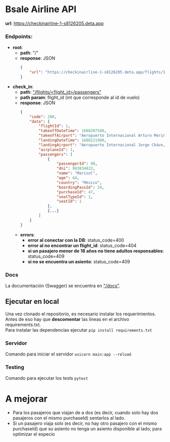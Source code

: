 # Bsale Airline API
**url**: https://checkinairline-1-s8126205.deta.app  
### Endpoints:
- **root**:
    - **path**: "/"  
    - **response**: JSON
        ```json
        {
            "url": "https://checkinairline-1-s8126205.deta.app/flights/1/passengers"
        }
        ```
- **check_in**:  
    - **path**: ["/flights/<flight_id>/passengers"](https://checkinairline-1-s8126205.deta.app/flights/1/passengers)  
    - **path param**: flight_id (int que corresponde al id de vuelo)  
    - **response**: JSON  
        ```json
        {
            "code": 200,
            "data": {
                "flightId": 1,
                "takeoffDateTime": 1688207580,
                "takeoffAirport": "Aeropuerto Internacional Arturo Merino Benitez, Chile",
                "landingDateTime": 1688221980,
                "landingAirport": "Aeropuerto Internacional Jorge Cháve, Perú",
                "airplaneId": 1,
                "passengers": [
                    {
                        "passengerId": 90,
                        "dni": 983834822,
                        "name": "Marisol",
                        "age": 44,
                        "country": "México",
                        "boardingPassId": 24,
                        "purchaseId": 47,
                        "seatTypeId": 1,
                        "seatId": 1
                    },
                    {...}
                ]
            }
        }
        ```
    - **errors**:
        - **error al conectar con la DB**: status_code=400
        - **error al no encontrar un flight_id**: status_code=404
        - **si un pasajero menor de 18 años no tiene adultos responsables**: status_code=409
        - **si no se encuentra un asiento**: status_code=409
### Docs
La documentación (Swagger) se encuentra en ["/docs"](https://checkinairline-1-s8126205.deta.app/docs).  
## Ejecutar en local
Una vez clonado el repositorio, es necesario instalar los requerimientos. Antes de eso hay que **descomentar** las líneas en el archivo requirements.txt.  
Para instalar las dependencias ejecutar ```pip install requirements.txt```  
### Servidor
Comando para iniciar el servidor ```uvicorn main:app --reload```  
### Testing
Comando para ejecutar los tests ```pytest```  
# A mejorar
- Para los pasajeros que viajan de a dos (es decir, cuando solo hay dos pasajeros con el mismo purchaseId) sentarlos al lado.
- Si un pasajero viaja solo (es decir, no hay otro pasajero con el mismo purchaseId) que su asiento no tenga un asiento disponible al lado; para optimizar el especio